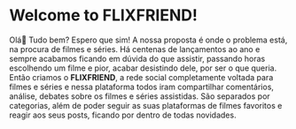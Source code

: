 # Welcome to FLIXFRIEND!

Olá👋 Tudo bem? Espero que sim!
A nossa proposta é onde o problema está, na procura de filmes e séries. Há centenas de lançamentos ao ano e sempre acabamos ficando em dúvida do que assistir, passando horas escolhendo um filme e pior, acabar desistindo dele, por ser o que queria. 
Então criamos o **FLIXFRIEND**, a rede social completamente voltada para filmes e séries e nessa plataforma todos iram compartilhar comentários, análise, debates sobre os filmes e séries assistidas. São separados por categorias, além de poder seguir as suas plataformas de filmes favoritos e reagir aos seus posts, ficando por dentro de todas novidades.
